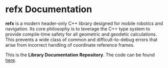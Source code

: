 # refx Documentation

**refx** is a modern header-only C++ library designed for mobile robotics and navigation. Its core philosophy is to leverage the C++ type system to provide compile-time safety for all geometric and geodetic calculations. This prevents a wide class of common and difficult-to-debug errors that arise from incorrect handling of coordinate reference frames.

This is the **Library Documentation Repository**. The code can be found [here](https://github.com/mosaico-labs/refx).
